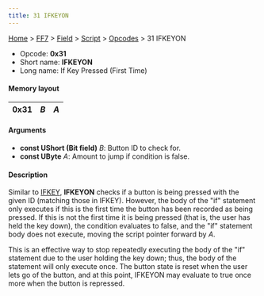 ```yaml
---
title: 31 IFKEYON
---
```


[Home](/Main%20Page.md) > [FF7](/FF7.md) > [Field](/FF7/Field.md) > [Script](/FF7/Field/Script.md) > [Opcodes](/FF7/Field/Script/Opcodes.md) > 31 IFKEYON

-   Opcode: **0x31**
-   Short name: **IFKEYON**
-   Long name: If Key Pressed (First Time)

#### Memory layout

| 0x31 | *B* | *A* |
|------|-----|-----|

#### Arguments

-   **const UShort (Bit field)** *B*: Button ID to check for.
-   **const UByte** *A*: Amount to jump if condition is false.

#### Description

Similar to [IFKEY][], **IFKEYON** checks if a button is being pressed
with the given ID (matching those in IFKEY). However, the body of the
"if" statement only executes if this is the first time the button has
been recorded as being pressed. If this is not the first time it is
being pressed (that is, the user has held the key down), the condition
evaluates to false, and the "if" statement body does not execute, moving
the script pointer forward by *A*.

This is an effective way to stop repeatedly executing the body of the
"if" statement due to the user holding the key down; thus, the body of
the statement will only execute once. The button state is reset when the
user lets go of the button, and at this point, IFKEYON may evaluate to
true once more when the button is repressed.

  [IFKEY]: /FF7/Field/Script/Opcodes/30%20IFKEY.md "wikilink"
